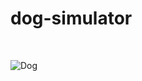 # dog-simulator
<br>

![Dog](https://upload.wikimedia.org/wikipedia/en/thumb/f/fd/Droopy_dog.png/150px-Droopy_dog.png)
